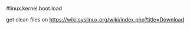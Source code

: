 #linux.kernel.boot.load


get clean files on https://wiki.syslinux.org/wiki/index.php?title=Download





